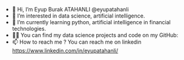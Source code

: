 - 👋 Hi, I’m Eyup Burak ATAHANLI @eyupatahanli
- 👀 I’m interested in data science, artificial intelligence. 
- 🌱 I’m currently learning python, artificial intelligence in financial technologies.
- 👨‍💻 You can find my data science projects and code on my GitHub:
- 📫 How to reach me ? You can reach me on linkedin https://www.linkedin.com/in/eyupatahanli/ 

